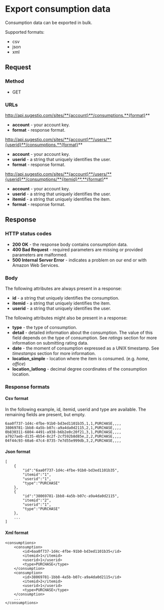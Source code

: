 # Export consumption data
Consumption data can be exported in bulk.

Supported formats:

* csv
* json
* xml

## Request

### Method

* GET

### URLs

http://api.sugestio.com/sites/**{account}**/consumptions.**{format}**

* **account** - your account key.
* **format** - response format.

http://api.sugestio.com/sites/**{account}**/users/**{userid}**/consumptions.**{format}**

* **account** - your account key.
* **userid** - a string that uniquely identifies the user.
* **format** - response format.

http://api.sugestio.com/sites/**{account}**/users/**{userid}**/consumptions/**{itemid}**.**{format}**

* **account** - your account key.
* **userid** - a string that uniquely identifies the user.
* **itemid** - a string that uniquely identifies the item.
* **format** - response format.

## Response

### HTTP status codes

* **200 OK** - the response body contains consumption data.
* **400 Bad Request** - required parameters are missing or provided parameters are malformed.
* **500 Internal Server Error** - indicates a problem on our end or with Amazon Web Services.

### Body

The following attributes are always present in a response:

* **id** - a string that uniquely identifies the consumption.
* **itemid** - a string that uniquely identifies the item.
* **userid** - a string that uniquely identifies the user.

The following attributes might also be present in a response:

* **type** - the type of consumption.
* **detail** - detailed information about the consumption. The value of this field depends on the type of consumption. See *ratings* section for more information on submitting rating data.
* **date** - the moment of consumption expressed as a UNIX timestamp. See *timestamps* section for more information.
* **location_simple** - location where the item is consumed. (e.g. *home*, *office*)
* **location_latlong** - decimal degree coordinates of the consumption location.

### Response formats

#### Csv format

In the following example, id, itemid, userid and type are available. The remaining fields are present, but empty.

	6aa0f737-1d4c-4fbe-91b0-bd3ed1101b35,1,1,PURCHASE,,,,
	38069781-1bb8-4a5b-b07c-a9a4da0d2115,2,1,PURCHASE,,,,
	0b830311-6804-4491-a938-b6b2e0c20f21,3,1,PURCHASE,,,,
	a7927aeb-d135-4b54-8c2f-2cf592b8d85e,2,2,PURCHASE,,,,
	04f44c93-60a6-47c4-8735-7e7d55e999db,3,2,PURCHASE,,,,

#### Json format

	[
		{
			"id":"6aa0f737-1d4c-4fbe-91b0-bd3ed1101b35",
			"itemid":"1",
			"userid":"1",
			"type":"PURCHASE"
		},
		{
			"id":"38069781-1bb8-4a5b-b07c-a9a4da0d2115",
			"itemid":"2",
			"userid":"1",
			"type":"PURCHASE"					
		},
		...
	]
	
#### Xml format

	<consumptions>
		<consumption>
			<id>6aa0f737-1d4c-4fbe-91b0-bd3ed1101b35</id>
			<itemid>1</itemid>
			<userid>1</userid>
			<type>PURCHASE</type>
		</consumption>
		<consumption>
			<id>38069781-1bb8-4a5b-b07c-a9a4da0d2115</id>
			<itemid>2</itemid>
			<userid>1</userid>
			<type>PURCHASE</type>
		</consumption>
		...
	</consumptions>